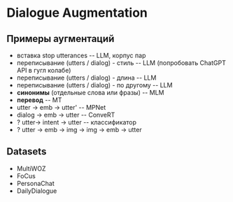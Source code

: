 # Dialogue Augmentation

## Примеры аугментаций

- вставка stop utterances -- LLM, корпус пар
- переписывание (utters / dialog) - стиль -- LLM (попробовать ChatGPT API в гугл колабе)
- переписывание (utters / dialog) - длина -- LLM
- переписывание (utters / dialog) - по другому -- LLM
- **синонимы** (отдельные слова или фразы) -- MLM
- **перевод** -- MT
- utter -> emb -> utter' -- MPNet
- dialog -> emb -> utter -- ConveRT
- ? utter-> intent -> utter -- классификатор
- ? utter -> emb -> img -> img -> emb -> utter

## Datasets

- MultiWOZ
- FoCus
- PersonaChat
- DailyDialogue